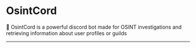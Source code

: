 # OsintCord

🔎 OsintCord is a powerful discord bot made for OSINT investigations and retrieving information about user profiles or guilds

---


